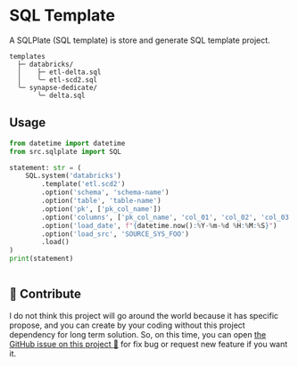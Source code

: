 # SQL Template

A SQLPlate (SQL template) is store and generate SQL template project.

```text
templates
  ├─ databricks/
  │    ├─ etl-delta.sql
  │    ╰─ etl-scd2.sql
  ╰─ synapse-dedicate/
       ╰─ delta.sql
```

## Usage

```python
from datetime import datetime
from src.sqlplate import SQL

statement: str = (
    SQL.system('databricks')
        .template('etl.scd2')
        .option('schema', 'schema-name')
        .option('table', 'table-name')
        .option('pk', ['pk_col_name'])
        .option('columns', ['pk_col_name', 'col_01', 'col_02', 'col_03'])
        .option('load_date', f"{datetime.now():%Y-%m-%d %H:%M:%S}")
        .option('load_src', 'SOURCE_SYS_FOO')
        .load()
)
print(statement)
```

```text
```

## :speech_balloon: Contribute

I do not think this project will go around the world because it has specific propose,
and you can create by your coding without this project dependency for long term
solution. So, on this time, you can open [the GitHub issue on this project :raised_hands:](https://github.com/korawica/sqlplate/issues)
for fix bug or request new feature if you want it.
